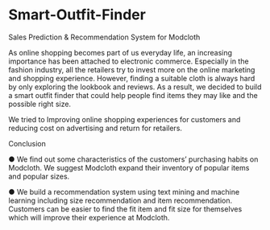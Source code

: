 # Smart-Outfit-Finder
Sales Prediction &amp; Recommendation System for Modcloth

As online shopping becomes part of us everyday life, an increasing importance has been attached to electronic commerce. Especially in the fashion industry, all the retailers try to invest more on the online marketing and shopping experience. However, finding a suitable cloth is always hard by only exploring the lookbook and reviews. As a result, we decided to build a smart outfit finder that could help people find items they may like and the possible right size.

We tried to Improving online shopping experiences for customers and reducing cost on advertising and return for retailers. 



Conclusion

●	We find out some characteristics of the customers’ purchasing habits on Modcloth. We suggest Modcloth expand their inventory of popular items and popular sizes.

●	We build a recommendation system using text mining and machine learning including size recommendation and item recommendation. Customers can be easier to find the fit item and fit size for themselves which will improve their experience at Modcloth.

